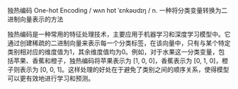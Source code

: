 独热编码
One-hot Encoding
/
wʌn hɒt ˈɛnkəʊdɪŋ
/
n. 一种将分类变量转换为二进制向量表示的方法

独热编码是一种常用的特征处理技术，主要应用于机器学习和深度学习模型中。它通过创建稀疏的二进制向量来表示每一个分类标签，在该向量中，只有与某个特定类别相对应的维度值为1，其余维度值均为0。例如，对于水果这一分类变量，包括苹果、香蕉和橙子，独热编码将苹果表示为 [1, 0, 0]，香蕉表示为 [0, 1, 0]，橙子则表示为 [0, 0, 1]。这样处理的好处在于避免了类别之间的顺序关系，使得模型可以更有效地进行学习和预测。